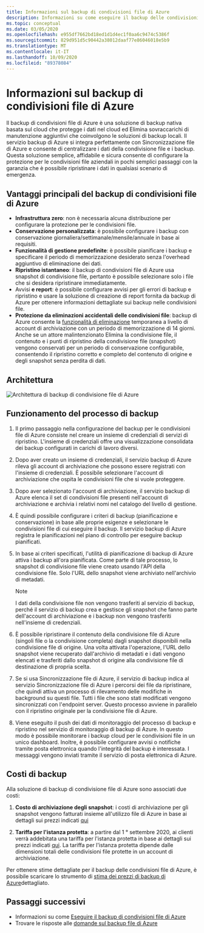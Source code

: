 ```yaml
---
title: Informazioni sul backup di condivisioni file di Azure
description: Informazioni su come eseguire il backup delle condivisioni file di Azure nell'insieme di credenziali di servizi di ripristino
ms.topic: conceptual
ms.date: 03/05/2020
ms.openlocfilehash: e955df7662bd18ed1d1d4ec1f0aa6c9474c5386f
ms.sourcegitcommit: 829d951d5c90442a38012daaf77e86046018e5b9
ms.translationtype: MT
ms.contentlocale: it-IT
ms.lasthandoff: 10/09/2020
ms.locfileid: "89378084"
---
```

# <a name="about-azure-file-share-backup"></a>Informazioni sul backup di condivisioni file di Azure

Il backup di condivisioni file di Azure è una soluzione di backup nativa basata sul cloud che protegge i dati nel cloud ed Elimina sovraccarichi di manutenzione aggiuntivi che coinvolgono le soluzioni di backup locali. Il servizio backup di Azure si integra perfettamente con Sincronizzazione file di Azure e consente di centralizzare i dati della condivisione file e i backup. Questa soluzione semplice, affidabile e sicura consente di configurare la protezione per le condivisioni file aziendali in pochi semplici passaggi con la garanzia che è possibile ripristinare i dati in qualsiasi scenario di emergenza.

## <a name="key-benefits-of-azure-file-share-backup"></a>Vantaggi principali del backup di condivisioni file di Azure

* **Infrastruttura zero**: non è necessaria alcuna distribuzione per configurare la protezione per le condivisioni file.
* **Conservazione personalizzata**: è possibile configurare i backup con conservazione giornaliera/settimanale/mensile/annuale in base ai requisiti.
* **Funzionalità di gestione predefinite**: è possibile pianificare i backup e specificare il periodo di memorizzazione desiderato senza l'overhead aggiuntivo di eliminazione dei dati.
* **Ripristino istantaneo**: il backup di condivisioni file di Azure usa snapshot di condivisione file, pertanto è possibile selezionare solo i file che si desidera ripristinare immediatamente.
* Avvisi **e report**: è possibile configurare avvisi per gli errori di backup e ripristino e usare la soluzione di creazione di report fornita da backup di Azure per ottenere informazioni dettagliate sui backup nelle condivisioni file.
* **Protezione da eliminazioni accidentali delle condivisioni file**: backup di Azure consente la [funzionalità di eliminazione](../storage/files/storage-files-prevent-file-share-deletion.md) temporanea a livello di account di archiviazione con un periodo di memorizzazione di 14 giorni. Anche se un attore malintenzionato Elimina la condivisione file, il contenuto e i punti di ripristino della condivisione file (snapshot) vengono conservati per un periodo di conservazione configurabile, consentendo il ripristino corretto e completo del contenuto di origine e degli snapshot senza perdita di dati.

## <a name="architecture"></a>Architettura

![Architettura di backup di condivisione file di Azure](./media/azure-file-share-backup-overview/azure-file-shares-backup-architecture.png)

## <a name="how-the-backup-process-works"></a>Funzionamento del processo di backup

1. Il primo passaggio nella configurazione del backup per le condivisioni file di Azure consiste nel creare un insieme di credenziali di servizi di ripristino. L'insieme di credenziali offre una visualizzazione consolidata dei backup configurati in carichi di lavoro diversi.

2. Dopo aver creato un insieme di credenziali, il servizio backup di Azure rileva gli account di archiviazione che possono essere registrati con l'insieme di credenziali. È possibile selezionare l'account di archiviazione che ospita le condivisioni file che si vuole proteggere.

3. Dopo aver selezionato l'account di archiviazione, il servizio backup di Azure elenca il set di condivisioni file presenti nell'account di archiviazione e archivia i relativi nomi nel catalogo del livello di gestione.

4. È quindi possibile configurare i criteri di backup (pianificazione e conservazione) in base alle proprie esigenze e selezionare le condivisioni file di cui eseguire il backup. Il servizio backup di Azure registra le pianificazioni nel piano di controllo per eseguire backup pianificati.

5. In base ai criteri specificati, l'utilità di pianificazione di backup di Azure attiva i backup all'ora pianificata. Come parte di tale processo, lo snapshot di condivisione file viene creato usando l'API della condivisione file. Solo l'URL dello snapshot viene archiviato nell'archivio di metadati.

    >[!NOTE]
    >I dati della condivisione file non vengono trasferiti al servizio di backup, perché il servizio di backup crea e gestisce gli snapshot che fanno parte dell'account di archiviazione e i backup non vengono trasferiti nell'insieme di credenziali.

6. È possibile ripristinare il contenuto della condivisione file di Azure (singoli file o la condivisione completa) dagli snapshot disponibili nella condivisione file di origine. Una volta attivata l'operazione, l'URL dello snapshot viene recuperato dall'archivio di metadati e i dati vengono elencati e trasferiti dallo snapshot di origine alla condivisione file di destinazione di propria scelta.

7. Se si usa Sincronizzazione file di Azure, il servizio di backup indica al servizio Sincronizzazione file di Azure i percorsi dei file da ripristinare, che quindi attiva un processo di rilevamento delle modifiche in background su questi file. Tutti i file che sono stati modificati vengono sincronizzati con l'endpoint server. Questo processo avviene in parallelo con il ripristino originale per la condivisione file di Azure.

8. Viene eseguito il push dei dati di monitoraggio del processo di backup e ripristino nel servizio di monitoraggio di backup di Azure. In questo modo è possibile monitorare i backup cloud per le condivisioni file in un unico dashboard. Inoltre, è possibile configurare avvisi o notifiche tramite posta elettronica quando l'integrità del backup è interessata. I messaggi vengono inviati tramite il servizio di posta elettronica di Azure.

## <a name="backup-costs"></a>Costi di backup

Alla soluzione di backup di condivisione file di Azure sono associati due costi:

1. **Costo di archiviazione degli snapshot**: i costi di archiviazione per gli snapshot vengono fatturati insieme all'utilizzo file di Azure in base ai dettagli sui prezzi indicati [qui](https://azure.microsoft.com/pricing/details/storage/files/)

2. **Tariffa per l'istanza protetta**: a partire dal 1 ° settembre 2020, ai clienti verrà addebitata una tariffa per l'istanza protetta in base ai dettagli sui prezzi indicati [qui](https://azure.microsoft.com/pricing/details/backup/). La tariffa per l'istanza protetta dipende dalle dimensioni totali delle condivisioni file protette in un account di archiviazione.

Per ottenere stime dettagliate per il backup delle condivisioni file di Azure, è possibile scaricare lo strumento di [stima dei prezzi di backup di Azure](https://aka.ms/AzureBackupCostEstimates)dettagliato.  

## <a name="next-steps"></a>Passaggi successivi

* Informazioni su come [Eseguire il backup di condivisioni file di Azure](backup-afs.md)
* Trovare le risposte alle [domande sul backup file di Azure](backup-azure-files-faq.md)
